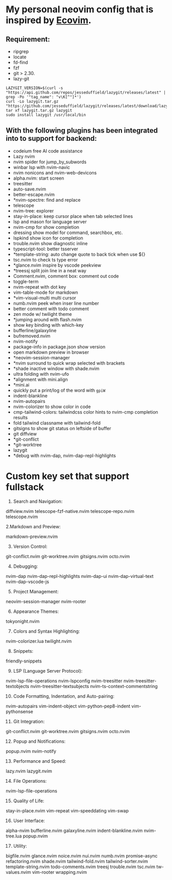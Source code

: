 # My personal neovim config that is inspired by [Ecovim](https://github.com/ecosse3/nvim).

## Requirement:
- ripgrep
- locate
- fd-find
- fzf
- git > 2.30.
- lazy-git
```
LAZYGIT_VERSION=$(curl -s "https://api.github.com/repos/jesseduffield/lazygit/releases/latest" | grep -Po '"tag_name": "v\K[^"]*')
curl -Lo lazygit.tar.gz "https://github.com/jesseduffield/lazygit/releases/latest/download/lazygit_${LAZYGIT_VERSION}_Linux_x86_64.tar.gz"
tar xf lazygit.tar.gz lazygit
sudo install lazygit /usr/local/bin
```

## With the following plugins has been integrated into to support for backend:
- codeium free AI code assistance
- Lazy nvim
- nvim spider for jump_by_subwords
- winbar lsp with nvim-navic 
- nvim nonicons and nvim-web-devicons
- alpha.nvim: start screen
- treesitter
- auto-save.nvim
- better-escape.nvim
- *nvim-spectre: find and replace
- telescope
- nvim-tree: explorer
- stay-in-place: keep cursor place when tab selected lines
- lsp and mason for language server
- nvim-cmp for show completion
- dressing show model for command, searchbox, etc.
- lspkind show icon for completion
- trouble.nvim show diagnostic inline
- typescript-tool: better tsserver
- *template-string: auto change quote to back tick when use ${}
- tsc.nvim to check ts type error
- *glance.nvim inspire by vscode peekview
- *treessj split join line in a neat way
- Comment.nvim, comment box: comment out code
- toggle-term
- nvim-repeat with dot key
- vim-table-mode for markdown
- *vim-visual-multi multi cursor
- numb.nvim peek when inser line number
- better comment with todo comment
- zen mode w/ twilight theme
- *jumping around with flash.nvim
- show key binding with which-key
- bufferline/galaxyline
- bufremoved.nvim
- nvim-notify
- package-info in package.json show version
- open markdown preview in browser
- *neovim-session-manager
- *nvim surround to quick wrap selected with brackets
- *shade inactive window with shade.nvim
- ultra folding with nvim-ufo
- *alignment with mini.align
- *mini.ai
- quickly put a print/log of the word with `gpiW`
- indent-blankline
- nvim-autopairs
- nvim-colorizer to show color in code
- cmp-tailwind-colors: tailwindcss color hints to nvim-cmp completion results
- fold tailwind classname with tailwind-fold
- gitsigns to show git status on leftside of buffer
- git diffview
- *git-conflict
- *git-worktree
- lazygit
- *debug with nvim-dap, nvim-dap-repl-highlights
# Custom key set that support fullstack

1. Search and Navigation:

diffview.nvim
telescope-fzf-native.nvim
telescope-repo.nvim
telescope.nvim

2.Markdown and Preview:

markdown-preview.nvim

3. Version Control:

git-conflict.nvim
git-worktree.nvim
gitsigns.nvim
octo.nvim

4. Debugging:

nvim-dap
nvim-dap-repl-highlights
nvim-dap-ui
nvim-dap-virtual-text
nvim-dap-vscode-js

5. Project Management:

neovim-session-manager
nvim-rooter

6. Appearance Themes:

tokyonight.nvim

7. Colors and Syntax Highlighting:

nvim-colorizer.lua
twilight.nvim

8. Snippets:

friendly-snippets

9. LSP (Language Server Protocol):

nvim-lsp-file-operations
nvim-lspconfig
nvim-treesitter
nvim-treesitter-textobjects
nvim-treesitter-textsubjects
nvim-ts-context-commentstring



10. Code Formatting, Indentation, and Auto-pairing:

nvim-autopairs
vim-indent-object
vim-python-pep8-indent
vim-pythonsense

11. Git Integration:

git-conflict.nvim
git-worktree.nvim
gitsigns.nvim
octo.nvim

12. Popup and Notifications:

popup.nvim
nvim-notify

13. Performance and Speed:

lazy.nvim
lazygit.nvim

14. File Operations:

nvim-lsp-file-operations

15. Quality of Life:

stay-in-place.nvim
vim-repeat
vim-speeddating
vim-swap

16. User Interface:

alpha-nvim
bufferline.nvim
galaxyline.nvim
indent-blankline.nvim
nvim-tree.lua
popup.nvim

17. Utility:

bigfile.nvim
glance.nvim
noice.nvim
nui.nvim
numb.nvim
promise-async
refactoring.nvim
shade.nvim
tailwind-fold.nvim
tailwind-sorter.nvim
template-string.nvim
todo-comments.nvim
treesj
trouble.nvim
tsc.nvim
tw-values.nvim
vim-rooter
wrapping.nvim


